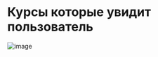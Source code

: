 # Курсы которые увидит пользователь
![image](https://user-images.githubusercontent.com/65554343/170456731-9c7d976e-cdc2-45b4-a1aa-cc0bf11cdfcc.png)
